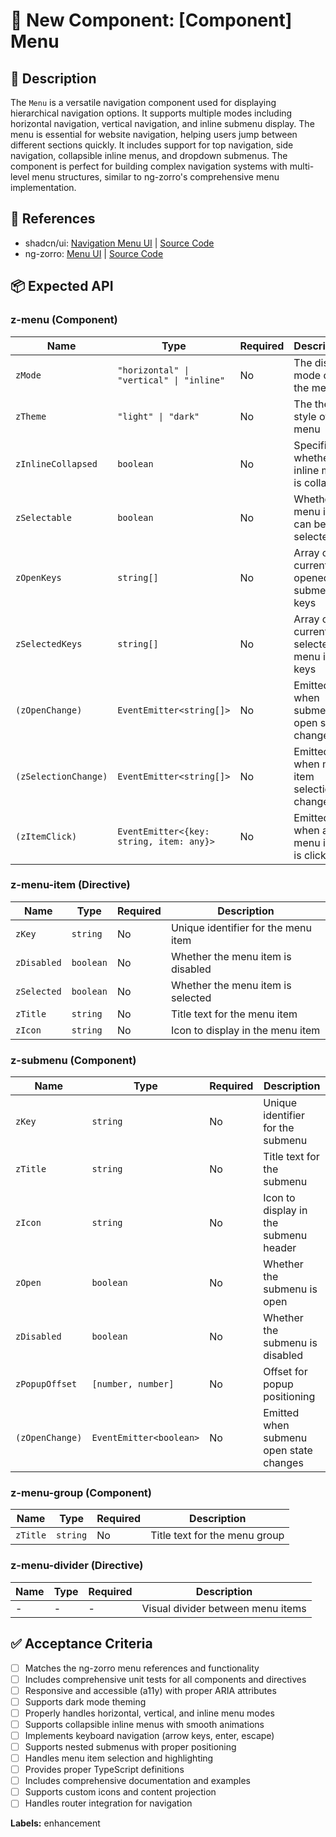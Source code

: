 # 🚀 New Component: [Component] Menu

## 📖 Description

The `Menu` is a versatile navigation component used for displaying hierarchical navigation options. It supports multiple modes including horizontal navigation, vertical navigation, and inline submenu display. The menu is essential for website navigation, helping users jump between different sections quickly. It includes support for top navigation, side navigation, collapsible inline menus, and dropdown submenus. The component is perfect for building complex navigation systems with multi-level menu structures, similar to ng-zorro's comprehensive menu implementation.

## 🎨 References

- shadcn/ui: [Navigation Menu UI](https://ui.shadcn.com/docs/components/navigation-menu) | [Source Code](https://github.com/shadcn-ui/ui/blob/main/apps/www/registry/default/ui/navigation-menu.tsx)
- ng-zorro: [Menu UI](https://ng.ant.design/components/menu/en) | [Source Code](https://github.com/NG-ZORRO/ng-zorro-antd/tree/master/components/menu)

## 📦 Expected API

### **z-menu (Component)**

| Name                 | Type                                     | Required | Description                                    |
| -------------------- | ---------------------------------------- | -------- | ---------------------------------------------- |
| `zMode`              | `"horizontal" \| "vertical" \| "inline"` | No       | The display mode of the menu                   |
| `zTheme`             | `"light" \| "dark"`                      | No       | The theme style of the menu                    |
| `zInlineCollapsed`   | `boolean`                                | No       | Specifies whether the inline menu is collapsed |
| `zSelectable`        | `boolean`                                | No       | Whether menu items can be selected             |
| `zOpenKeys`          | `string[]`                               | No       | Array of currently opened submenu keys         |
| `zSelectedKeys`      | `string[]`                               | No       | Array of currently selected menu item keys     |
| `(zOpenChange)`      | `EventEmitter<string[]>`                 | No       | Emitted when submenu open state changes        |
| `(zSelectionChange)` | `EventEmitter<string[]>`                 | No       | Emitted when menu item selection changes       |
| `(zItemClick)`       | `EventEmitter<{key: string, item: any}>` | No       | Emitted when a menu item is clicked            |

### **z-menu-item (Directive)**

| Name        | Type      | Required | Description                         |
| ----------- | --------- | -------- | ----------------------------------- |
| `zKey`      | `string`  | No       | Unique identifier for the menu item |
| `zDisabled` | `boolean` | No       | Whether the menu item is disabled   |
| `zSelected` | `boolean` | No       | Whether the menu item is selected   |
| `zTitle`    | `string`  | No       | Title text for the menu item        |
| `zIcon`     | `string`  | No       | Icon to display in the menu item    |

### **z-submenu (Component)**

| Name            | Type                    | Required | Description                             |
| --------------- | ----------------------- | -------- | --------------------------------------- |
| `zKey`          | `string`                | No       | Unique identifier for the submenu       |
| `zTitle`        | `string`                | No       | Title text for the submenu              |
| `zIcon`         | `string`                | No       | Icon to display in the submenu header   |
| `zOpen`         | `boolean`               | No       | Whether the submenu is open             |
| `zDisabled`     | `boolean`               | No       | Whether the submenu is disabled         |
| `zPopupOffset`  | `[number, number]`      | No       | Offset for popup positioning            |
| `(zOpenChange)` | `EventEmitter<boolean>` | No       | Emitted when submenu open state changes |

### **z-menu-group (Component)**

| Name     | Type     | Required | Description                   |
| -------- | -------- | -------- | ----------------------------- |
| `zTitle` | `string` | No       | Title text for the menu group |

### **z-menu-divider (Directive)**

| Name | Type | Required | Description                       |
| ---- | ---- | -------- | --------------------------------- |
| -    | -    | -        | Visual divider between menu items |

## ✅ Acceptance Criteria

- [ ] Matches the ng-zorro menu references and functionality
- [ ] Includes comprehensive unit tests for all components and directives
- [ ] Responsive and accessible (a11y) with proper ARIA attributes
- [ ] Supports dark mode theming
- [ ] Properly handles horizontal, vertical, and inline menu modes
- [ ] Supports collapsible inline menus with smooth animations
- [ ] Implements keyboard navigation (arrow keys, enter, escape)
- [ ] Supports nested submenus with proper positioning
- [ ] Handles menu item selection and highlighting
- [ ] Provides proper TypeScript definitions
- [ ] Includes comprehensive documentation and examples
- [ ] Supports custom icons and content projection
- [ ] Handles router integration for navigation

**Labels:** enhancement
